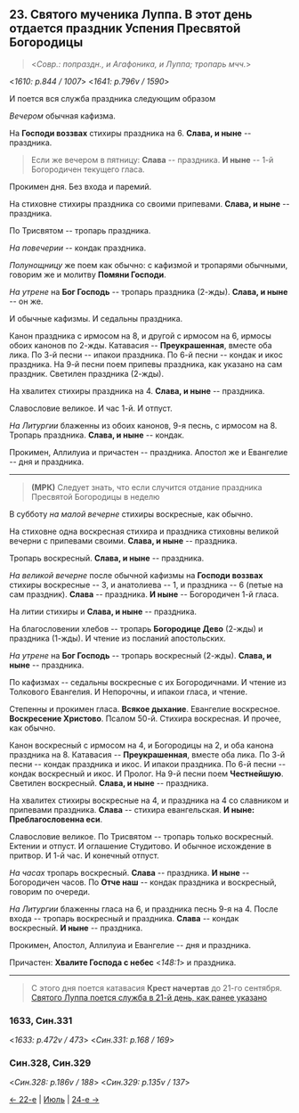 ## 23. Святого мученика Луппа. В этот день отдается праздник Успения Пресвятой Богородицы

> <*Совр.: попраздн., и Агафоника, и Луппа; тропарь мчч.*>

<*1610: p.844 / 1007*>
<*1641: p.796v / 1590*>

И поется вся служба праздника следующим образом

*Вечером* обычная кафизма.

На **Господи воззвах** стихиры праздника на 6. 
**Слава, и ныне** -- праздника.

> Если же вечером в пятницу: **Слава** -- праздника. 
> **И ныне** -- 1-й Богородичен текущего гласа.

Прокимен дня. Без входа и паремий.

На стиховне стихиры праздника со своими припевами.
**Слава, и ныне** -- праздника.

По Трисвятом -- тропарь праздника.

*На повечерии* -- кондак праздника. 

*Полунощницу* же поем как обычно: с кафизмой и тропарями обычными, говорим же 
и молитву **Помяни Господи**.

*На утрене* на **Бог Господь** -- тропарь праздника (2-жды). 
**Слава, и ныне** -- он же.

И обычные кафизмы. И седальны праздника. 

Канон праздника с ирмосом на 8, и другой с ирмосом на 6, ирмосы обоих канонов по 2-жды. 
Катавасия -- **Преукрашенная**, вместе оба лика.
По 3-й песни -- ипакои праздника.
По 6-й песни -- кондак и икос праздника.
На 9-й песни поем припевы праздника, как указано на сам праздник.
Светилен праздника (2-жды).

На хвалитех стихиры праздника на 4. **Слава, и ныне** -- праздника.

Славословие великое. И час 1-й. И отпуст. 

*На Литургии* блаженны из обоих канонов, 9-я песнь, с ирмосом на 8. 
Тропарь праздника. **Слава, и ныне** -- кондак. 

Прокимен, Аллилуиа и причастен -- праздника. 
Апостол же и Евангелие -- дня и праздника.

---

> **(МРК)** Следует знать, что если случится отдание праздника Пресвятой Богородицы в неделю 

В субботу *на малой вечерне* стихиры воскресные, как обычно. 

На стиховне одна воскресная стихира и праздника стиховны великой вечерни с припевами своими. 
**Слава, и ныне** -- праздника. 

Тропарь воскресный. **Слава, и ныне** -- праздника. 

*На великой вечерне* после обычной кафизмы на **Господи воззвах** 
стихиры воскресные -- 3, и анатолиева -- 1, и праздника -- 6 (петые на сам праздник).
**Слава** -- праздника. **И ныне** -- Богородичен 1-й гласа.

На литии стихиры и **Слава, и ныне** -- праздника.

На благословении хлебов -- тропарь **Богородице Дево** (2-жды) и праздника (1-жды). 
И чтение из посланий апостольских.

*На утрене* на **Бог Господь** -- тропарь воскресный (2-жды).
**Слава, и ныне** -- праздника.

По кафизмах -- седальны воскресные с их Богородичнами. И чтение из Толкового Евангелия. 
И Непорочны, и ипакои гласа, и чтение.

Степенны и прокимен гласа. **Всякое дыхание**. Евангелие воскресное.
**Воскресение Христово**. Псалом 50-й. Стихира воскресная. И прочее, как обычно. 

Канон воскресный с ирмосом на 4, и Богородицы на 2, и оба канона праздника на 8.
Катавасия -- **Преукрашенная**, вместе оба лика.
По 3-й песни -- кондак праздника и икос. И ипакои праздника.
По 6-й песни -- кондак воскресный и икос. И Пролог. 
На 9-й песни поем **Честнейшую**.
Светилен воскресный. **Слава, и ныне** -- праздника. 

На хвалитех стихиры воскресные на 4, и праздника на 4 со славником и припевами праздника. 
**Слава** -- стихира евангельская. **И ныне: Преблагословенна еси**. 

Славословие великое. По Трисвятом -- тропарь только воскресный. 
Ектении и отпуст. И оглашение Студитово. 
И обычное исхождение в притвор. И 1-й час. И конечный отпуст.

*На часах* тропарь воскресный. **Слава** -- праздника. **И ныне** -- Богородичен часов. 
По **Отче наш** -- кондак праздника и воскресный, говорим по очереди. 

*На Литургии* блаженны гласа на 6, и праздника песнь 9-я на 4.
После входа -- тропарь воскресный и праздника. 
**Слава** -- кондак воскресный. **И ныне** -- праздника. 

Прокимен, Апостол, Аллилуиа и Евангелие -- дня и праздника.

Причастен: **Хвалите Господа с небес** <*148:1*> и праздника. 

---

> С этого дня поется катавасия **Крест начертав** до 21-го сентября. 
> [Святого Луппа поется служба в 21-й день, как ранее указано](08_21_SAB.ru.md)

### 1633, Син.331

<*1633: p.472v / 473*>
<*Син.331: p.168 / 169*>


### Син.328, Син.329

<*Син.328: p.186v / 188*>
<*Син.329: p.135v / 137*>


[← 22-е](08_22_SAB.ru.md) | [Июль](README.md#23-й) | [24-е →](08_24_SAB.ru.md)
